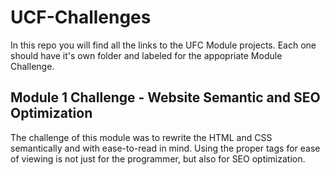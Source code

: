 # UCF-Challenges
In this repo you will find all the links to the UFC Module projects. Each one should have it's own folder and labeled for the appopriate Module Challenge. 

## Module 1 Challenge - Website Semantic and SEO Optimization 
The challenge of this module was to rewrite the HTML and CSS semantically and with ease-to-read in mind. Using the proper tags for ease of viewing is not just for the programmer, but also for SEO optimization.
